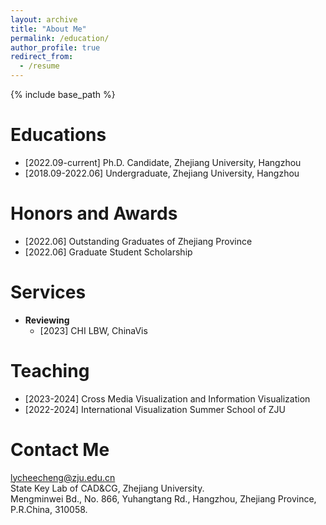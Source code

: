 ```yaml
---
layout: archive
title: "About Me"
permalink: /education/
author_profile: true
redirect_from:
  - /resume
---
```


{% include base_path %}


Educations
======

- [2022.09-current] Ph.D. Candidate, Zhejiang University, Hangzhou
- [2018.09-2022.06] Undergraduate, Zhejiang University, Hangzhou


Honors and Awards
======
- [2022.06] Outstanding Graduates of Zhejiang Province
- [2022.06] Graduate Student Scholarship


Services
======
- **Reviewing**  
  - [2023] CHI LBW, ChinaVis


Teaching
======
- [2023-2024] Cross Media Visualization and Information Visualization
- [2022-2024] International Visualization Summer School of ZJU

Contact Me
======
[lycheecheng@zju.edu.cn](lycheecheng@zju.edu.cn)  
State Key Lab of CAD&CG, Zhejiang University.  
Mengminwei Bd., No. 866, Yuhangtang Rd., Hangzhou, Zhejiang Province, P.R.China, 310058.
